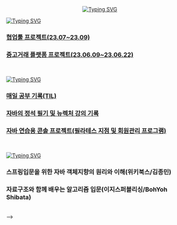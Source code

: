 <!--제목 및 연속 잔디 갯수-->
<div align = center>
<a href="https://git.io/typing-svg"><img src="https://readme-typing-svg.demolab.com?font=Fira+Code&weight=700&size=21&pause=1000&color=2068F7&center=true&vCenter=true&random=false&width=435&lines=Junior+Developer" alt="Typing SVG" /></a>
  <br>
<!-- <a href="https://git.io/streak-stats"><img src="https://streak-stats.demolab.com?user=insightofday&theme=vue&date_format=%5BY.%5Dn.j&exclude_days=Sun%2CSat&card_width=300&hide_total_contributions=true&hide_longest_streak=true" alt="GitHub Streak" /></a>-->
</div>

<!--CurrentProjects-->
<a href="https://git.io/typing-svg"><img src="https://readme-typing-svg.demolab.com?font=Fira+Code&size=19&pause=1000&color=5998F7&random=true&width=435&lines=current+projects" alt="Typing SVG" /></a>
  <p>
    <h3><a href="https://github.com/insightofday/worksB">협업툴 프로젝트(23.07~23.09)</a></h3>
  </p>
  <p>
     <h3><a href="https://github.com/insightofday/lemonmarket">중고거래 플랫폼 프로젝트(23.06.09~23.06.22)</a></h3> 
  </p>
  <br>
  
<!--RecordsOfStudy-->
  <a href="https://git.io/typing-svg"><img src="https://readme-typing-svg.demolab.com?font=Fira+Code&pause=1000&color=A3DBF7&random=false&width=435&lines=records+of+study" alt="Typing SVG" /></a>
  <p>
    <h3><a href="https://github.com/insightofday/TIL">매일 공부 기록(TIL)</a></h3>
  </p>
  <p>
     <h3><a href="https://github.com/insightofday/JavaStandard">자바의 정석 필기 및 뉴렉처 강의 기록</a></h3>
  </p>
  <p>
     <h3><a href="https://github.com/insightofday/PilatesProgram">자바 연습용 콘솔 프로젝트(필라테스 지점 및 회원관리 프로그램)</a></h3>
  </p>
  <br>

  <!--Books I read -->
<a href="https://git.io/typing-svg"><img src="https://readme-typing-svg.demolab.com?font=Fira+Code&pause=1000&color=9EB9F7&random=false&width=435&lines=books+I+read" alt="Typing SVG" /></a>
<p>
  <h3>스프링입문을 위한 자바 객체지향의 원리와 이해(위키북스/김종민)</h3>
</p>
<p>
  <h3>자료구조와 함께 배우는 알고리즘 입문(이지스퍼블리싱/BohYoh Shibata)</h3>
</p>
<br>

<!--방문자수 및 기술스택-->
<!--<hr>
<div align = center>
  <p>
         <a href="https://hits.seeyoufarm.com"><img src="https://hits.seeyoufarm.com/api/count/incr/badge.svg?url=https%3A%2F%2Fgithub.com%2Finsightofday&count_bg=%231C1A1D&title_bg=%23A79A9A&icon=googlekeep.svg&icon_color=%23322263&title=%EB%B0%A9%EB%AC%B8%EC%9E%90&edge_flat=false"/></a>
  </p>
  <!--
  <p>
    <img src="https://img.shields.io/badge/spring-6DB33F?style=flat-square&logo=spring&logoColor=white"/>
    <img src="https://img.shields.io/badge/oracle-F80000?style=flat-square&logo=oracle&logoColor=white"/>
    <img src="https://img.shields.io/badge/javascript-F7DF1E?style=flat-square&logo=javascript&logoColor=black"/>
  </p>
  -->
</div>-->


<!--waka-time:사용시간알려주는 api나중에깔아보기-->
  
<!--
**insightofday/insightofday** is a ✨ _special_ ✨ repository because its `README.md` (this file) appears on your GitHub profile.

Here are some ideas to get you started:

- 🔭 I’m currently working on ...
- 🌱 I’m currently learning ...
- 👯 I’m looking to collaborate on ...
- 🤔 I’m looking for help with ...
- 💬 Ask me about ...
- 📫 How to reach me: ...
- 😄 Pronouns: ...
- ⚡ Fun fact: ...
-->
